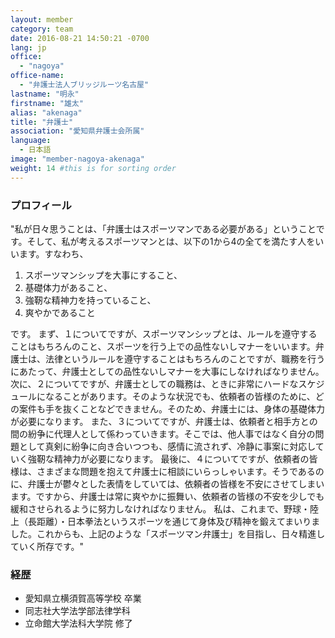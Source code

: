 ```yaml
---
layout: member
category: team
date: 2016-08-21 14:50:21 -0700
lang: jp
office:
  - "nagoya"
office-name:
  - "弁護士法人ブリッジルーツ名古屋"
lastname: "明永"
firstname: "雄太"
alias: "akenaga"
title: "弁護士"
association: "愛知県弁護士会所属"
language:
  - 日本語
image: "member-nagoya-akenaga"
weight: 14 #this is for sorting order
---
```


### プロフィール

"私が日々思うことは、「弁護士はスポーツマンである必要がある」ということです。そして、私が考えるスポーツマンとは、以下の1から4の全てを満たす人をいいます。すなわち、

1. スポーツマンシップを大事にすること、
2. 基礎体力があること、
3. 強靭な精神力を持っていること、
4. 爽やかであること

です。
まず、１についてですが、スポーツマンシップとは、ルールを遵守することはもちろんのこと、スポーツを行う上での品性ないしマナーをいいます。弁護士は、法律というルールを遵守することはもちろんのことですが、職務を行うにあたって、弁護士としての品性ないしマナーを大事にしなければなりません。
次に、２についてですが、弁護士としての職務は、ときに非常にハードなスケジュールになることがあります。そのような状況でも、依頼者の皆様のために、どの案件も手を抜くことなどできません。そのため、弁護士には、身体の基礎体力が必要になります。
また、３についてですが、弁護士は、依頼者と相手方との間の紛争に代理人として係わっていきます。そこでは、他人事ではなく自分の問題として真剣に紛争に向き合いつつも、感情に流されず、冷静に事案に対応していく強靭な精神力が必要になります。
最後に、４についてですが、依頼者の皆様は、さまざまな問題を抱えて弁護士に相談にいらっしゃいます。そうであるのに、弁護士が鬱々とした表情をしていては、依頼者の皆様を不安にさせてしまいます。ですから、弁護士は常に爽やかに振舞い、依頼者の皆様の不安を少しでも緩和させられるように努力しなければなりません。
私は、これまで、野球・陸上（長距離）・日本拳法というスポーツを通じて身体及び精神を鍛えてまいりました。これからも、上記のような「スポーツマン弁護士」を目指し、日々精進していく所存です。"


### 経歴
- 愛知県立横須賀高等学校 卒業
- 同志社大学法学部法律学科
- 立命館大学法科大学院 修了
